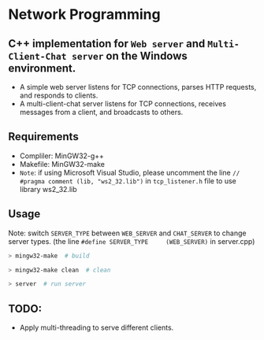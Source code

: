 # Network Programming

## C++ implementation for `Web server` and `Multi-Client-Chat server` on the Windows environment.

* A simple web server listens for TCP connections, parses HTTP requests, and responds to clients.
* A multi-client-chat server listens for TCP connections, receives messages from a client, and broadcasts to others.


## Requirements
* Compliler: MinGW32-g++
* Makefile: MinGW32-make
* `Note`: if using Microsoft Visual Studio, please uncomment the line  `// #pragma comment (lib, "ws2_32.lib")`  in `tcp_listener.h` file to use library ws2_32.lib

## Usage
Note: switch `SERVER_TYPE` between `WEB_SERVER` and `CHAT_SERVER` to change server types. (the line `#define SERVER_TYPE     (WEB_SERVER)` in server.cpp)
```bash
> mingw32-make  # build

> mingw32-make clean  # clean

> server  # run server

```

## TODO:
* Apply multi-threading to serve different clients.
